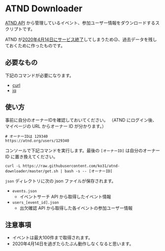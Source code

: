 # ATND Downloader

[ATND API](https://api.atnd.org) から管理しているイベント、参加ユーザー情報をダウンロードするスクリプトです。

ATND が[2020年4月14日にサービス終了](https://api.atnd.org/doc/atnd_notice_20200114.pdf)してしまうため😥、過去データを残しておくために作ったものです。

## 必要なもの

下記のコマンドが必要になります。

- [curl](https://curl.haxx.se/)
- [jq](https://stedolan.github.io/jq/)

## 使い方

事前に自分のオーナーIDを確認しておいてください。
（ATND にログイン後、マイページの URL からオーナー ID が分かります。）

```
# オーナーIDは 129340
https://atnd.org/users/129340
```

コンソールで下記コマンドを実行します。最後の `[オーナーID]` は自分のオーナー ID に置き換えてください。

```
curl -L https://raw.githubusercontent.com/ko31/atnd-downloader/master/get.sh | bash -s -- [オーナーID]
```

`json` ディレクトリに次の json ファイルが保存されます。

- `events.json`
  - イベントサーチ API から取得したイベント情報
- `users_[event_id].json`
  - 出欠確認 API から取得した各イベントの参加ユーザー情報

## 注意事項

- イベントは最大100件まで取得されます。
- 2020年4月14日を過ぎたらたぶん動作しなくなると思います。
